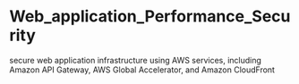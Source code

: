 # Web_application_Performance_Security
secure web application infrastructure using AWS services, including Amazon API Gateway, AWS Global Accelerator, and Amazon CloudFront
